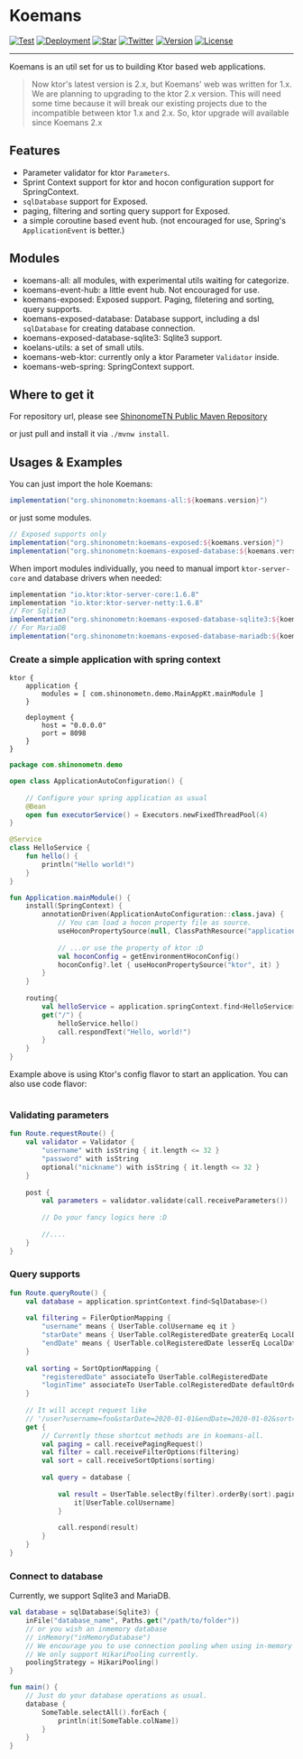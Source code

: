 # Koemans 

[![Test](https://github.com/ShinonomeTN/koemans/actions/workflows/test.yml/badge.svg?branch=master)](https://github.com/ShinonomeTN/koemans/actions/workflows/test.yml)
[![Deployment](https://github.com/ShinonomeTN/koemans/actions/workflows/deploy-shinonometn.yml/badge.svg?branch=master)](https://github.com/ShinonomeTN/koemans/actions/workflows/deploy-shinonometn.yml)
[![Star](https://img.shields.io/github/stars/ShinonomeTN/koemans)](https://github.com/ShinonomeTN/koemans/stargazers)
[![Twitter](https://img.shields.io/badge/Twitter-%40CattenLinger-blue?style=flat&logo=twitter)](https://twitter.com/CattenLinger)
[![Version](https://img.shields.io/github/v/release/ShinonomeTN/koemans?include_prereleases)](https://github.com/ShinonomeTN/koemans/releases)
[![License](https://img.shields.io/github/license/ShinonomeTN/koemans)](https://github.com/ShinonomeTN/koemans/blob/master/LICENSE)

---

Koemans is an util set for us to building Ktor based web applications.

> Now ktor's latest version is 2.x, but Koemans' web was written for 1.x. 
> We are planning to upgrading to the ktor 2.x version. This will need some time because it will break our 
> existing projects due to the incompatible between ktor 1.x and 2.x.
> So, ktor upgrade will available since Koemans 2.x

## Features

- Parameter validator for ktor `Parameters`.
- Sprint Context support for ktor and hocon configuration support for SpringContext.
- `sqlDatabase` support for Exposed.
- paging, filtering and sorting query support for Exposed.
- a simple coroutine based event hub. (not encouraged for use, Spring's `ApplicationEvent` is better.)

## Modules

- koemans-all: all modules, with experimental utils waiting for categorize.
- koemans-event-hub: a little event hub. Not encouraged for use.
- koemans-exposed: Exposed support. Paging, filetering and sorting, query supports.
- koemans-exposed-database: Database support, including a dsl `sqlDatabase` for creating database connection.
- koemans-exposed-database-sqlite3: Sqlite3 support.
- koelans-utils: a set of small utils.
- koemans-web-ktor: currently only a ktor Parameter `Validator` inside.
- koemans-web-spring: SpringContext support.

## Where to get it

For repository url, please see [ShinonomeTN Public Maven Repository](https://github.com/ShinonomeTN/maven-public)

or just pull and install it via `./mvnw install`.

## Usages & Examples

You can just import the hole Koemans:

```groovy
implementation("org.shinonometn:koemans-all:${koemans.version}")
```

or just some modules.

```groovy
// Exposed supports only
implementation("org.shinonometn:koemans-exposed:${koemans.version}")
implementation("org.shinonometn:koemans-exposed-database:${koemans.version}")
```

When import modules individually, you need to manual import `ktor-server-core` and database drivers when needed:

```groovy
implementation "io.ktor:ktor-server-core:1.6.8"
implementation "io.ktor:ktor-server-netty:1.6.8"
// For Sqlite3 
implementation("org.shinonometn:koemans-exposed-database-sqlite3:${koemans.version}")
// For MariaDB
implementation("org.shinonometn:koemans-exposed-database-mariadb:${koemans.version}")
```

### Create a simple application with spring context

```hocon
ktor {
    application {
        modules = [ com.shinonometn.demo.MainAppKt.mainModule ]
    }

    deployment {
        host = "0.0.0.0"
        port = 8098
    }
}
```

```kotlin
package com.shinonometn.demo

open class ApplicationAutoConfiguration() {
    
    // Configure your spring application as usual
    @Bean
    open fun executorService() = Executors.newFixedThreadPool(4)
}

@Service
class HelloService {
    fun hello() {
        println("Hello world!")   
    }
}

fun Application.mainModule() {
    install(SpringContext) {
        annotationDriven(ApplicationAutoConfiguration::class.java) {
            // You can load a hocon property file as source.
            useHoconPropertySource(null, ClassPathResource("application.hocon"))
            
            // ...or use the property of ktor :D
            val hoconConfig = getEnvironmentHoconConfig()
            hoconConfig?.let { useHoconPropertySource("ktor", it) }
        }
    }
    
    routing{
        val helloService = application.springContext.find<HelloService>()
        get("/") {
            helloService.hello()
            call.respondText("Hello, world!")
        }
    }
}

```

Example above is using Ktor's config flavor to start an application. You can also use code flavor:

```kotlin

```

### Validating parameters

```kotlin
fun Route.requestRoute() {
    val validator = Validator {
        "username" with isString { it.length <= 32 }
        "password" with isString
        optional("nickname") with isString { it.length <= 32 }
    }
    
    post {
        val parameters = validator.validate(call.receiveParameters())
        
        // Do your fancy logics here :D
        
        //....
    }
}
```

### Query supports 

```kotlin
fun Route.queryRoute() {
    val database = application.sprintContext.find<SqlDatabase>()
    
    val filtering = FilerOptionMapping {
        "username" means { UserTable.colUsername eq it }
        "starDate" means { UserTable.colRegisteredDate greaterEq LocalDatetime.parse(it) }
        "endDate" means { UserTable.colRegisteredDate lesserEq LocalDatetime.parse(it) }
    }
    
    val sorting = SortOptionMapping {
        "registeredDate" associateTo UserTable.colRegisteredDate
        "loginTime" associateTo UserTable.colRegisteredDate defaultOrder SortOrder.DESC
    }
    
    // It will accept request like 
    // '/user?username=foo&starDate=2020-01-01&endDate=2020-01-02&sort=loginTime,ASC'
    get {
        // Currently those shortcut methods are in koemans-all.
        val paging = call.receivePagingRequest()
        val filter = call.receiveFilterOptions(filtering)
        val sort = call.receiveSortOptions(sorting)
        
        val query = database {
            
            val result = UserTable.selectBy(filter).orderBy(sort).pagingBy(paging) {
                it[UserTable.colUsername] 
            } 
            
            call.respond(result)
        }
    }
}
```

### Connect to database

Currently, we support Sqlite3 and MariaDB. 

```kotlin
val database = sqlDatabase(Sqlite3) {
    inFile("database_name", Paths.get("/path/to/folder"))
    // or you wish an inmemory database
    // inMemory("inMemoryDatabase")
    // We encourage you to use connection pooling when using in-memory Sqlite.
    // We only support HikariPooling currently.
    poolingStrategy = HikariPooling()
}

fun main() {
    // Just do your database operations as usual.
    database {
        SomeTable.selectAll().forEach {
            println(it[SomeTable.colName])
        }
    }
}
```
